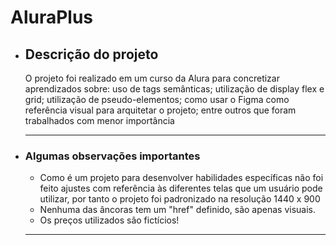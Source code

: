 <h1> AluraPlus </h1>

<ul>
 <li><h2>Descrição do projeto</h2>
 <p>  O projeto foi realizado em um curso da Alura para concretizar aprendizados sobre: uso de tags semânticas; utilização de display flex e grid; utilização de pseudo-elementos; como usar o Figma como referência visual para arquitetar o projeto; entre outros que foram trabalhados com menor importância </p> <hr>
 </li>
 
 

 <li><h3> Algumas observações importantes</h2>
 <ul>
  <li> Como é um projeto para desenvolver habilidades específicas não foi feito ajustes com referência às diferentes telas que um usuário pode utilizar, por tanto o projeto foi padronizado na resolução 1440 x 900 </li>
  <li> Nenhuma das âncoras tem um "href" definido, são apenas visuais. </li>
  <li>Os preços utilizados são fictícios!</li>
 </ul>
 
 <hr>
 </li>
 
 
 
 


</ul>

